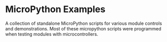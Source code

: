# MicroPython Examples

A collection of standalone MicroPython scripts for various module controls and demonstrations.
Most of these micropython scripts were programmed when testing modules with microcontrollers.

